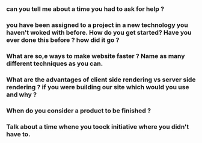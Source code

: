 ### can you tell me about a time you had to ask for help ?


### you have been assigned to a project in a new technology you haven't woked with before. How do you get started? Have you ever done this before ? how did it go ?

### What are so,e ways to make website faster ? Name as many different techniques as you can.

### What are the advantages of client side rendering vs server side rendering ? if you were building our site which would you use and why ?

### When do you consider a product to be finished ? 

### Talk about a time whene you toock initiative where you didn't have to.

